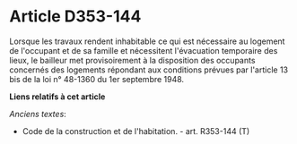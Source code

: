 # Article D353-144

Lorsque les travaux rendent inhabitable ce qui est nécessaire au logement de l'occupant et de sa famille et nécessitent
l'évacuation temporaire des lieux, le bailleur met provisoirement à la disposition des occupants concernés des logements
répondant aux conditions prévues par l'article 13 bis de la loi n° 48-1360 du 1er septembre 1948.

**Liens relatifs à cet article**

_Anciens textes_:

  - Code de la construction et de l'habitation. - art. R353-144 (T)
